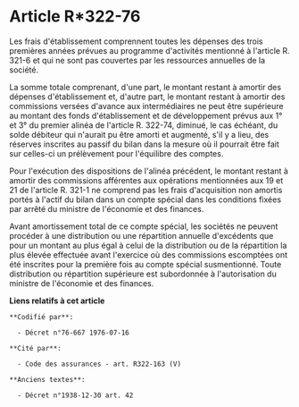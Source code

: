 # Article R*322-76

Les frais d'établissement comprennent toutes les dépenses des trois premières années prévues au programme d'activités
mentionné à l'article R. 321-6 et qui ne sont pas couvertes par les ressources annuelles de la société.

La somme totale comprenant, d'une part, le montant restant à amortir des dépenses d'établissement et, d'autre part, le
montant restant à amortir des commissions versées d'avance aux intermédiaires ne peut être supérieure au montant des fonds
d'établissement et de développement prévus aux 1° et 3° du premier alinéa de l'article R. 322-74, diminué, le cas échéant, du
solde débiteur qui n'aurait pu être amorti et augmenté, s'il y a lieu, des réserves inscrites au passif du bilan dans la
mesure où il pourrait être fait sur celles-ci un prélèvement pour l'équilibre des comptes.

Pour l'exécution des dispositions de l'alinéa précédent, le montant restant à amortir des commissions afférentes aux
opérations mentionnées aux 19 et 21 de l'article R. 321-1 ne comprend pas les frais d'acquisition non amortis portés à
l'actif du bilan dans un compte spécial dans les conditions fixées par arrêté du ministre de l'économie et des finances.

Avant amortissement total de ce compte spécial, les sociétés ne peuvent procéder à une distribution ou une répartition
annuelle d'excédents que pour un montant au plus égal à celui de la distribution ou de la répartition la plus élevée
effectuée avant l'exercice où des commissions escomptées ont été inscrites pour la première fois au compte spécial
susmentionné. Toute distribution ou répartition supérieure est subordonnée à l'autorisation du ministre de l'économie et des
finances.

**Liens relatifs à cet article**

	**Codifié par**:

	  - Décret n°76-667 1976-07-16

	**Cité par**:

	  - Code des assurances - art. R322-163 (V)

	**Anciens textes**:

	  - Décret n°1938-12-30 art. 42
